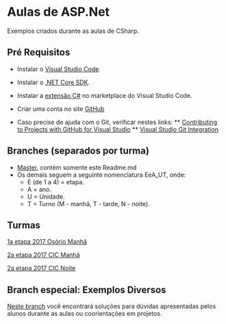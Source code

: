 
# Aulas de ASP.Net

Exemplos criados durante as aulas de CSharp.

## Pré Requisitos

* Instalar o [Visual Studio Code](https://code.visualstudio.com/).
* Instalar o [.NET Core SDK](https://www.microsoft.com/net/download/core).
* Instalar a [extensão C#](https://marketplace.visualstudio.com/items?itemName=ms-vscode.csharp) no marketplace do Visual Studio Code.

* Criar uma conta no site [GitHub](https://github.com/)
* Caso precise de ajuda com o Git, verificar nestes links:
** [Contributing to Projects with GitHub for Visual Studio](https://github.com/github/VisualStudio/blob/master/docs/contributing/index.md)
** [Visual Studio Git Integration](https://services.github.com/on-demand/windows/visual-studio)



## Branches (separados por turma)
* [Master](https://github.com/profdouglasbarcelos/CSharp_Aulas), contém somente este Readme.md
* Os demais seguem a seguinte nomenclatura EeA_UT, onde:
    * E (de 1 a 4) = etapa.
    * A = ano.
    * U = Unidade.
    * T = Turno (M - manhã, T - tarde, N - noite).

## Turmas 

[1a etapa 2017 Osório Manhã](https://github.com/profdouglasbarcelos/Asp.Net_Aulas/tree/1e2017_OSOM)

[2a etapa 2017 CIC Manhã](https://github.com/profdouglasbarcelos/Asp.Net_Aulas/tree/2e2017_CICM)

[2a etapa 2017 CIC Noite](https://github.com/profdouglasbarcelos/Asp.Net_Aulas/tree/2e2017_CICN)

## Branch especial: Exemplos Diversos

[Neste branch](https://github.com/profdouglasbarcelos/Asp.Net_Aulas/tree/ExemplosDiversos) você encontrará soluções para dúvidas apresentadas pelos alunos durante as aulas ou coorientações em projetos.